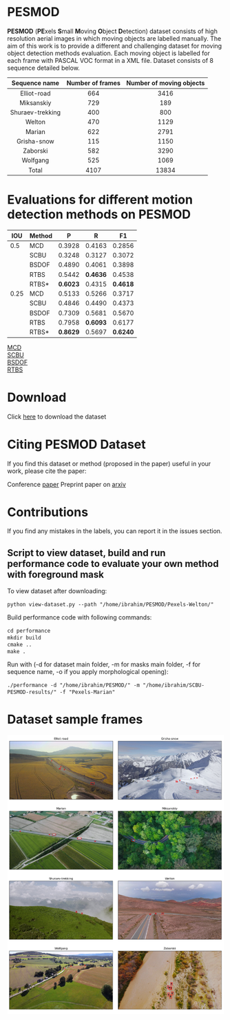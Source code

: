# PESMOD
**PESMOD** (**PE**xels **S**mall **M**oving **O**bject **D**etection) dataset consists of high resolution aerial images in which moving objects are labelled manually. The aim of this work is to provide a different and challenging dataset for moving object detection methods evaluation. Each moving object is labelled for each frame with PASCAL VOC format in a XML file. Dataset consists of 8 sequence detailed below.


|   Sequence name  | Number of frames | Number of moving objects |
|:----------------:|:----------------:|:------------------------:|
| Elliot-road      | 664              | 3416                     |
| Miksanskiy       | 729              | 189                      |
| Shuraev-trekking | 400              | 800                      |
| Welton           | 470              | 1129                     |
| Marian           | 622              | 2791                     |
| Grisha-snow      | 115              | 1150                     |
| Zaborski         | 582              | 3290                     |
| Wolfgang         | 525              | 1069                     |
| Total            |       4107       |           13834          |


# Evaluations for different motion detection methods on PESMOD

| IOU | Method | P | R | F1 |
|----------------------------------|-----------------------------------------------|--------------------------------------------------------|--------------------------------------------------------|----------------------------|
| 0.5    | MCD                                           | 0\.3928                                                | 0\.4163                                                | 0\.2856                    |
|                                  | SCBU                                          | 0\.3248                                                | 0\.3127                                                | 0\.3072                    |
|                                  | BSDOF                                         | 0\.4890                                                | 0\.4061                                                | 0\.3898                    |
|                                  | RTBS                                          | 0\.5442                                                | **0\.4636**                                    | 0\.4538                    |
|                                  | RTBS\*                                        | **0\.6023**                                    | 0\.4315                                                | **0\.4618**        |
| 0.25  | MCD                                           | 0\.5133                                                | 0\.5266                                                | 0\.3717                    |
|                                  | SCBU                                          | 0\.4846                                                | 0\.4490                                                | 0\.4373                    |
|                                  | BSDOF                                         | 0\.7309                                                | 0\.5681                                                | 0\.5670                    |
|                                  | RTBS                                          | 0\.7958                                                | **0\.6093**                                    | 0\.6177                    |
|                                  | RTBS\*                                        | **0\.8629**                                    | 0\.5697                                                | **0\.6240**        |

[MCD](https://www.cv-foundation.org/openaccess/content_cvpr_workshops_2013/W03/html/Yi_Detection_of_Moving_2013_CVPR_paper.html)\
[SCBU](https://www.sciencedirect.com/science/article/pii/S0167865517300260)\
[BSDOF](https://www.spiedigitallibrary.org/journals/journal-of-electronic-imaging/volume-30/issue-6/063027/Real-time-motion-detection-with-candidate-masks-and-region-growing/10.1117/1.JEI.30.6.063027.short)\
[RTBS](https://link.springer.com/article/10.1007/s11760-022-02458-y)

# Download

Click [here](https://drive.google.com/file/d/153fLcf4F33G3oKWYUkggBWJRP5LVHV60/view?usp=sharing) to download the dataset

# Citing PESMOD Dataset
If you find this dataset or method (proposed in the paper) useful in your work, please cite the paper:


Conference [paper](https://ieeexplore.ieee.org/abstract/document/9924854) 
Preprint paper on [arxiv](https://arxiv.org/abs/2103.11460) 

# Contributions
If you find any mistakes in the labels, you can report it in the issues section.

## Script to view dataset, build and run performance code to evaluate your own method with foreground mask 

To view dataset after downloading: 

```
python view-dataset.py --path "/home/ibrahim/PESMOD/Pexels-Welton/"
```

Build performance code with following commands: 
```
cd performance
mkdir build
cmake ..
make .
```
Run with (-d for dataset main folder, -m for masks main folder, -f for sequence name, -o if you apply morphological opening):
```
./performance -d "/home/ibrahim/PESMOD/" -m "/home/ibrahim/SCBU-PESMOD-results/" -f "Pexels-Marian"
```

# Dataset sample frames
![Example frames from each sequence in the dataset](images/dataset.png)

